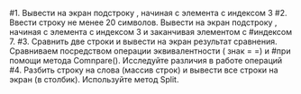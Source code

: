 #1. Вывести на экран подстроку , начиная с элемента с индексом 3 
#2. Ввести строку не менее 20 символов. Вывести на экран подстроку , начиная с элемента с индексом 3 и заканчивая элементом с #индексом 7. 
#3. Сравнить две строки и вывести на экран результат сравнения. Сравниваем посредством операции эквивалентности ( знак = =) и #при помощи метода Comnpare(). Исследуйте различия в работе операций 
#4. Разбить строку на слова (массив строк) и вывести все строки на экран (в столбик). Используйте метод Split.
